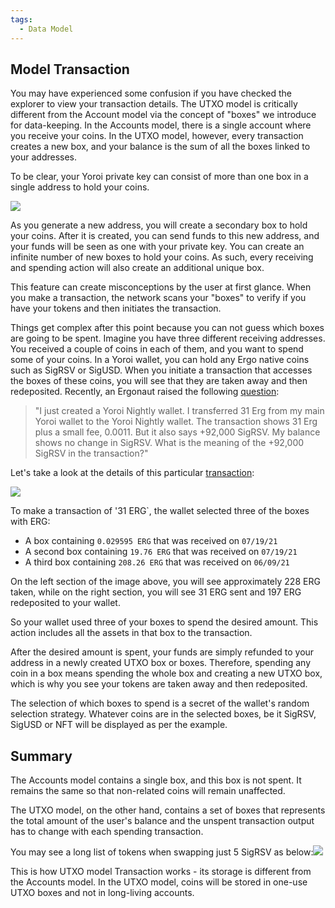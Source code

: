 ```yaml
---
tags:
  - Data Model
---
```


## Model Transaction

You may have experienced some confusion if you have checked the explorer to view your transaction details. The UTXO model is critically different from the Account model via the concept of "boxes" we introduce for data-keeping. In the Accounts model, there is a single account where you receive your coins. In the UTXO model, however, every transaction creates a new box, and your balance is the sum of all the boxes linked to your addresses.

To be clear, your Yoroi private key can consist of more than one box in a single address to hold your coins.

![](https://lh6.googleusercontent.com/qxEWrauKaD8yEXAjwXFzlikSNAXFeAxSPwuxUolS410Xf5HgOzJh_1vCL6YOfFfOyWnBhxLVIWZ0scz4BbIF9w4Tm_9aywTKo3EIrvG0zSPhCIPvLoyrlwgvZCHWHqEfXZb43klV=s0)


As you generate a new address, you will create a secondary box to hold your coins. After it is created, you can send funds to this new address, and your funds will be seen as one with your private key. You can create an infinite number of new boxes to hold your coins. As such, every receiving and spending action will also create an additional unique box.



This feature can create misconceptions by the user at first glance. When you make a transaction, the network scans your "boxes" to verify if you have your tokens and then initiates the transaction. 



Things get complex after this point because you can not guess which boxes are going to be spent. Imagine you have three different receiving addresses. You received a couple of coins in each of them, and you want to spend some of your coins. In a Yoroi wallet, you can hold any Ergo native coins such as SigRSV or SigUSD. When you initiate a transaction that accesses the boxes of these coins, you will see that they are taken away and then redeposited. Recently, an Ergonaut raised the following [question](https://www.reddit.com/r/ergonauts/comments/prn7x3/comment/hdty87z/?utm_source=share&utm_medium=web2x&context=3): 

> "I just created a Yoroi Nightly wallet. I transferred 31 Erg from my main Yoroi wallet to the Yoroi Nightly wallet. The transaction shows 31 Erg plus a small fee, 0.0011. But it also says +92,000 SigRSV. My balance shows no change in SigRSV. What is the meaning of the +92,000 SigRSV in the transaction?"

Let's take a look at the details of this particular [transaction](https://explorer.ergoplatform.com/en/transactions/143f5ba0ee1482d332d1020c94f261399f220c7f4523063ade8290c478acbd29):



![](https://lh5.googleusercontent.com/HOFhlYx5l3wvUzET-wa9E4dhU8az4srODa_4n09qZm3y-gWQz1L9Obw5qobgQM5Bthokn8SYMuO13cLDNEW5fqbboSj3qAwf2rzYH1rHkyvaoDsIMSDa3zwJU31s5XLEc_n5VbZ0=s0)



To make a transaction of '31 ERG`,  the wallet selected three of the boxes with ERG:

* A box containing `0.029595 ERG` that was received on `07/19/21`
* A second box containing `19.76 ERG` that was received on `07/19/21`
* A third box containing `208.26 ERG` that was received on `06/09/21`



On the left section of the image above, you will see approximately 228 ERG taken, while on the right section, you will see 31 ERG sent and 197 ERG redeposited to your wallet.



So your wallet used three of your boxes to spend the desired amount. This action includes all the assets in that box to the transaction. 



After the desired amount is spent, your funds are simply refunded to your address in a newly created UTXO box or boxes. Therefore, spending any coin in a box means spending the whole box and creating a new UTXO box, which is why you see your tokens are taken away and then redeposited.



The selection of which boxes to spend is a secret of the wallet's random selection strategy. Whatever coins are in the selected boxes, be it SigRSV, SigUSD or NFT will be displayed as per the example. 


## Summary

The Accounts model contains a single box, and this box is not spent. It remains the same so that non-related coins will remain unaffected.

The UTXO model, on the other hand, contains a set of boxes that represents the total amount of the user's balance and the unspent transaction output has to change with each spending transaction.  

You may see a long list of tokens when swapping just 5 SigRSV as below:![](https://lh6.googleusercontent.com/wK-uprlqrj6wKt74AODkxBt6xR5Dey_qGB4kclXm5OuhWz2nfIuBTZm412oFA1h0OHXRi_oGcx6y7jR6A6kRcgpAUU7vSaQrfAMY6lKzdzy8THl2Hh2uEMzHjs5M5Sdlly6DO8f4=s0)

This is how UTXO model Transaction works - its storage is different from the Accounts model. In the UTXO model, coins will be stored in one-use UTXO boxes and not in long-living accounts.

